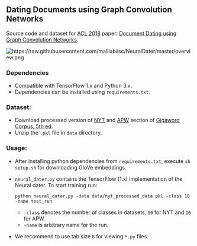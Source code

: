 ## Dating Documents using Graph Convolution Networks

Source code and dataset for [ACL 2018](http://acl2018.org) paper: [Document Dating using Graph Convolution Networks](http://malllabiisc.github.io/publications/papers/neuraldater_acl18.pdf).

<img src="https://raw.githubusercontent.com/malllabiisc/NeuralDater/master/overview.png" alt="https://raw.githubusercontent.com/malllabiisc/NeuralDater/master/overview.png">

### Dependencies

* Compatible with TensorFlow 1.x and Python 3.x.
* Dependencies can be installed using `requirements.txt`.


### Dataset:

* Download processed version of [NYT](https://drive.google.com/file/d/1wqQRFeA1ESAOJqrwUNakfa77n_S9cmBi/view?usp=sharing) and [APW](https://drive.google.com/open?id=1tll04ZBooB3Mohm6It-v8MBcjMCC3Y1w) section of  [Gigaword Corpus, 5th ed](https://catalog.ldc.upenn.edu/ldc2011t07).
* Unzip the `.pkl` file in `data` directory.

### Usage:

* After installing python dependencies from `requirements.txt`, execute `sh setup.sh` for downloading GloVe embeddings.

* `neural_dater.py` contains the TensorFlow (1.x) implementation of the Neural dater. To start training run: 

  ```shell
  python neural_dater.py -data data/nyt_processed_data.pkl -class 10 -name test_run
  ```

  * `-class` denotes the number of classes in datasets,  `10` for NYT and `16` for APW.
  * `-name` is arbitrary name for the run.

* We recommend to use tab size `8` for viewing `*.py` files.

